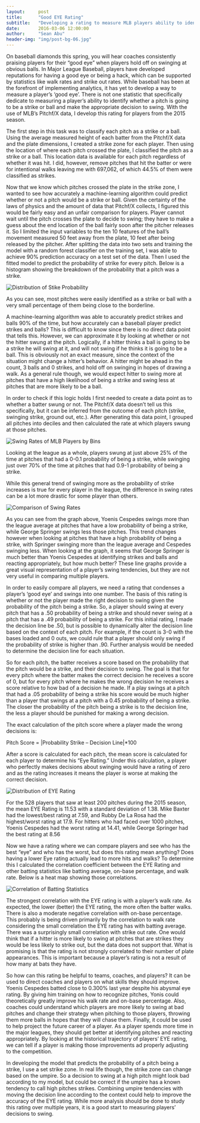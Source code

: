 ```yaml
---
layout:     post
title:      "Good EYE Rating"
subtitle:   "Developing a rating to measure MLB players ability to identify strikes."
date:       2016-03-06 12:00:00
author:     "Sean Abu"
header-img: "img/post-bg-06.jpg"
---
```


On baseball diamonds this spring, you will hear coaches consistently praising players for their “good eye” when players hold off on swinging at obvious balls. In Major League Baseball, players have developed reputations for having a good eye or being a hack, which can be supported by statistics like walk rates and strike out rates. While baseball has been at the forefront of implementing analytics, it has yet to develop a way to measure a player’s ‘good eye’.  There is not one statistic that specifically dedicate to measuring a player’s ability to identify whether a pitch is going to be a strike or ball and make the appropriate decision to swing. With the use of MLB’s Pitchf/X data, I develop this rating for players from the 2015 season.

The first step in this task was to classify each pitch as a strike or a ball. Using the average measured height of each batter from the Pitchf/X data and the plate dimensions, I created a strike zone for each player. Then using the location of where each pitch crossed the plate, I classified the pitch as a strike or a ball. This location data is available for each pitch regardless of whether it was hit.  I did, however, remove pitches that hit the batter or were for intentional walks leaving me with 697,062, of which 44.5% of them were classified as strikes.


Now that we know which pitches crossed the plate in the strike zone, I wanted to see how accurately a machine-learning algorithm could predict whether or not a pitch would be a strike or ball. Given the certainty of the laws of physics and the amount of data that Pitchf/X collects, I figured this would be fairly easy and an unfair comparison for players. Player cannot wait until the pitch crosses the plate to decide to swing; they have to make a guess about the end location of the ball fairly soon after the pitcher releases it. So I limited the input variables to the ten 10 features of the ball’s movement measured 50 feet away from the plate, 10 feet after being released by the pitcher.
After splitting the data into two sets and training the model with a random forest classifier on the training set, I was able to achieve 90% prediction accuracy on a test set of the data. Then I used the fitted model to predict the probability of strike for every pitch. Below is a histogram showing the breakdown of the probability that a pitch was a strike.

![Distribution of Stike Probability](http://www.seanabu.com/img/hist.png)
 
As you can see, most pitches were easily identified as a strike or ball with a very small percentage of them being close to the borderline. 

A machine-learning algorithm was able to accurately predict strikes and balls 90% of the time, but how accurately can a baseball player predict strikes and balls?  This is difficult to know since there is no direct data point that tells this.  However, we can approximate it by looking at whether or not the hitter swung at the pitch. Logically, if a hitter thinks a ball is going to be a strike he will swing at it, and will not swing if he thinks it is going to be a ball. This is obviously not an exact measure, since the context of the situation might change a hitter’s behavior.  A hitter might be ahead in the count, 3 balls and 0 strikes, and hold off on swinging in hopes of drawing a walk.  As a general rule though, we would expect hitter to swing more at pitches that have a high likelihood of being a strike and swing less at pitches that are more likely to be a ball. 

In order to check if this logic holds I first needed to create a data point as to whether a batter swung or not. The Pitchf/X data doesn’t tell us this specifically, but it can be inferred from the outcome of each pitch (strike, swinging strike, ground out, etc.).  After generating this data point, I grouped all pitches into deciles and then calculated the rate at which players swung at those pitches.

![Swing Rates of MLB Players by Bins](http://www.seanabu.com/img/swing_all.png)	

 
Looking at the league as a whole, players swung at just above 25% of the time at pitches that had a 0-0.1 probability of being a strike, while swinging just over 70% of the time at pitches that had 0.9-1 probability of being a strike. 

While this general trend of swinging more as the probability of strike increases is true for every player in the league, the difference in swing rates can be a lot more drastic for some player than others.  

![Comparison of Swing Rates ](http://seanabu.com/img/compareline.png)	

As you can see from the graph above, Yoenis Cespedes swings more than the league average at pitches that have a low probability of being a strike, while George Springer swings less those pitches.   This trend changes however when looking at pitches that have a high probability of being a strike, with Springer swinging more than the league average and Cespedes swinging less.  When looking at the graph, it seems that George Springer is much better than Yoenis Cespedes at identifying strikes and balls and reacting appropriately, but how much better? These line graphs provide a great visual representation of a player’s swing tendencies, but they are not very useful in comparing multiple players. 

In order to easily compare all players, we need a rating that condenses a player’s ‘good eye’ and swings into one number. The basis of this rating is whether or not the player made the right decision to swing given the probability of the pitch being a strike. So, a player should swing at every pitch that has a .50 probability of being a strike and should never swing at a pitch that has a .49 probability of being a strike. For this initial rating, I made the decision line be .50, but is possible to dynamically alter the decision line based on the context of each pitch.  For example, if the count is 3-0 with the bases loaded and 0 outs, we could rule that a player should only swing if the probability of strike is higher than .90. Further analysis would be needed to determine the decision line for each situation.  

So for each pitch, the batter receives a score based on the probability that the pitch would be a strike, and their decision to swing. The goal is that for every pitch where the batter makes the correct decision he receives a score of 0, but for every pitch where he makes the wrong decision he receives a score relative to how bad of a decision he made. If a play swings at a pitch that had a .05 probability of being a strike his score would be much higher than a player that swings at a pitch with a 0.45 probability of being a strike.  The closer the probability of the pitch being a strike is to the decision line, the less a player should be punished for making a wrong decision.  

The exact calculation of the pitch score where a player made the wrong decisions is:

Pitch Score = |Probability Strike – Decision Line|*100

After a score is calculated for each pitch, the mean score is calculated for each player to determine his “Eye Rating.” Under this calculation, a player who perfectly makes decisions about swinging would have a rating of zero and as the rating increases it means the player is worse at making the correct decision. 
 
![Distribution of EYE Rating](http://seanabu.com/img/eyerating.png)	

For the 528 players that saw at least 200 pitches during the 2015 season, the mean EYE Rating is 11.53 with a standard deviation of 1.38. Mike Baxter had the lowest/best rating at 7.59, and Rubby De La Rosa had the highest/worst rating at 17.9.  For hitters who had faced over 1000 pitches, Yoenis Cespedes had the worst rating at 14.41, while George Springer had the best rating at 8.56

Now we have a rating where we can compare players and see who has the best “eye” and who has the worst, but does this rating mean anything? Does having a lower Eye rating actually lead to more hits and walks?  To determine this I calculated the correlation coefficient between the EYE Rating and other batting statistics like batting average, on-base percentage, and walk rate.  Below is a heat map showing those correlations.

![Correlation of Batting Statistics](http://seanabu.com/img/heatmap.png)	

The strongest correlation with the EYE rating is with a player’s walk rate. As expected, the lower (better) the EYE rating, the more often the batter walks.  There is also a moderate negative correlation with on-base percentage.  This probably is being driven primarily by the correlation to walk rate considering the small correlation the EYE rating has with batting average.  There was a surprisingly small correlation with strike out rate.  One would think that if a hitter is more likely to swing at pitches that are strikes they would be less likely to strike out, but the data does not support that. What is promising is that the rating is not strongly correlated to their number of plate appearances.  This is important because a player’s rating is not a result of how many at bats they have.  

So how can this rating be helpful to teams, coaches, and players? It can be used to direct coaches and players on what skills they should improve.  Yoenis Cespedes batted close to 0.300% last year despite his abysmal eye rating. By giving him training on how to recognize pitches, Yonis could theoretically greatly improve his walk rate and on-base percentage.  Also, coaches could understand which players are more likely to swing at bad pitches and change their strategy when pitching to those players, throwing them more balls in hopes that they will chase them. Finally, it could be used to help project the future career of a player. As a player spends more time in the major leagues, they should get better at identifying pitches and reacting appropriately. By looking at the historical trajectory of players’ EYE rating, we can tell if a player is making those improvements ad properly adjusting to the competition.    

In developing the model that predicts the probability of a pitch being a strike, I use a set strike zone.  In real life though, the strike zone can change based on the umpire. So a decision to swing at a high pitch might look bad according to my model, but could be correct if the umpire has a known tendency to call high pitches strikes. Combining umpire tendencies with moving the decision line according to the context could help to improve the accuracy of the EYE rating. While more analysis should be done to study this rating over multiple years, it is a good start to measuring players’ decisions to swing.  
